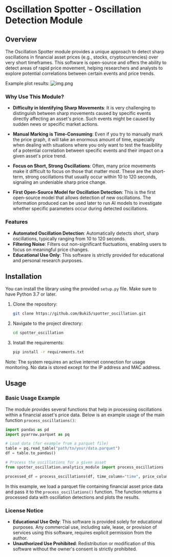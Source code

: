 # Oscillation Spotter - Oscillation Detection Module

## Overview
The Oscillation Spotter module provides a unique approach to detect sharp oscillations in financial asset prices (e.g., stocks, cryptocurrencies) over very short timeframes. This software is open-source and offers the ability to detect areas of rapid price movement, helping researchers and analysts to explore potential correlations between certain events and price trends.

Example plot results:
![img.png](img.png)

### Why Use This Module?

- **Difficulty in Identifying Sharp Movements**: It is very challenging to distinguish between sharp movements caused by specific events directly affecting an asset's price. Such events might be caused by sudden news or specific market actions.
  
- **Manual Marking is Time-Consuming**: Even if you try to manually mark the price graph, it will take an enormous amount of time, especially when dealing with situations where you only want to test the feasibility of a potential correlation between specific events and their impact on a given asset's price trend.

- **Focus on Short, Strong Oscillations**: Often, many price movements make it difficult to focus on those that matter most. These are the short-term, strong oscillations that usually occur within 10 to 120 seconds, signaling an undeniable sharp price change. 

- **First Open-Source Model for Oscillation Detection**: This is the first open-source model that allows detection of new oscillations. The information produced can be used later to run AI models to investigate whether specific parameters occur during detected oscillations.

### Features

- **Automated Oscillation Detection**: Automatically detects short, sharp oscillations, typically ranging from 10 to 120 seconds.
- **Filtering Noise**: Filters out non-significant fluctuations, enabling users to focus on meaningful price changes.
- **Educational Use Only**: This software is strictly provided for educational and personal research purposes.

## Installation

You can install the library using the provided `setup.py` file. Make sure to have Python 3.7 or later.

1. Clone the repository:
    ```sh
    git clone https://github.com/Buki5/spotter_oscillation.git
    ```
2. Navigate to the project directory:
    ```sh
    cd spotter_oscillation
    ```
3. Install the requirements:
    ```sh
    pip install -r requirements.txt
    ```

Note: The system requires an active internet connection for usage monitoring. No data is stored except for the IP address and MAC address.

## Usage

### Basic Usage Example

The module provides several functions that help in processing oscillations within a financial asset's price data. Below is an example usage of the main function `process_oscillations()`:

```python
import pandas as pd
import pyarrow.parquet as pq

# Load data (for example from a parquet file)
table = pq.read_table("path/to/your/data.parquet")
df = table.to_pandas()

# Process the oscillations for a given asset
from spotter_oscillation.analytics_module import process_oscillations

processed_df = process_oscillations(df, time_column="time", price_column="price", plot=True)
```
In this example, we load a parquet file containing financial asset price data and pass it to the `process_oscillations()` function. The function returns a processed data with oscillation detections and plots the results.

### License Notice
- **Educational Use Only**: This software is provided solely for educational purposes. Any commercial use, including sale, lease, or provision of services using this software, requires explicit permission from the author.
- **Unauthorized Use Prohibited**: Redistribution or modification of this software without the owner's consent is strictly prohibited.
